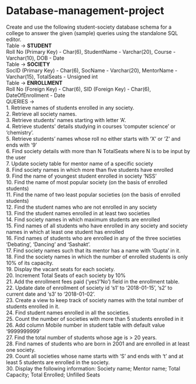 # Database-management-project

Create and use the following student-society database schema for a college to answer the given (sample) queries using the standalone SQL editor.
<br>
Table -> <b>STUDENT</b>
<br>
Roll No (Primary Key) - Char(6), StudentName - Varchar(20), Course - Varchar(10), DOB - Date
<br>
Table -> <b>SOCIETY</b>
<br>
SocID (Primary Key) - Char(6), SocName - Varchar(20), MentorName - Varchar(15), TotalSeats - Unsigned int
<br>
Table -> <b>ENROLLMENT</b>
<br>
Roll No (Foreign Key) - Char(6), SID (Foreign Key) - Char(6), DateOfEnrollment - Date
<br>
QUERIES ->
<br>
1.
Retrieve names of students enrolled in any society.<br>
2.
Retrieve all society names.<br>
3.
Retrieve students' names starting with letter ‘A’.<br>
4.
Retrieve students' details studying in courses ‘computer science’ or ‘chemistry’.<br>
5.
Retrieve students’ names whose roll no either starts with ‘X’ or ‘Z’ and ends with ‘9’<br>
6.
Find society details with more than N TotalSeats where N is to be input by the user<br>
7.
Update society table for mentor name of a specific society<br>
8.
Find society names in which more than five students have enrolled<br>
9.
Find the name of youngest student enrolled in society ‘NSS’<br>
10.
Find the name of most popular society (on the basis of enrolled students)<br>
11.
Find the name of two least popular societies (on the basis of enrolled students)<br>
12.
Find the student names who are not enrolled in any society<br>
13.
Find the student names enrolled in at least two societies<br>
14.
Find society names in which maximum students are enrolled<br>
15.
Find names of all students who have enrolled in any society and society names in which at least one student has enrolled<br>
16.
Find names of students who are enrolled in any of the three societies ‘Debating’, ‘Dancing’ and ‘Sashakt’.<br>
17.
Find society names such that its mentor has a name with ‘Gupta’ in it.<br>
18.
Find the society names in which the number of enrolled students is only 10% of its capacity.<br>
19.
Display the vacant seats for each society.<br>
20.
Increment Total Seats of each society by 10%<br>
21.
Add the enrollment fees paid (‘yes’/’No’) field in the enrollment table.<br>
22.
Update date of enrollment of society id ‘s1’ to ‘2018-01-15’, ‘s2’ to current date and ‘s3’ to ‘2018-01-02’.<br>
23.
Create a view to keep track of society names with the total number of students enrolled in it.<br>
24.
Find student names enrolled in all the societies.<br>
25.
Count the number of societies with more than 5 students enrolled in it<br>
26.
Add column Mobile number in student table with default value ‘9999999999’<br>
27.
Find the total number of students whose age is > 20 years.<br>
28.
Find names of students who are born in 2001 and are enrolled in at least one society.<br>
29.
Count all societies whose name starts with ‘S’ and ends with ‘t’ and at least 5 students are enrolled in the society.<br>
30.
Display the following information:
Society name; Mentor name; Total Capacity; Total Enrolled; Unfilled Seats<br>
